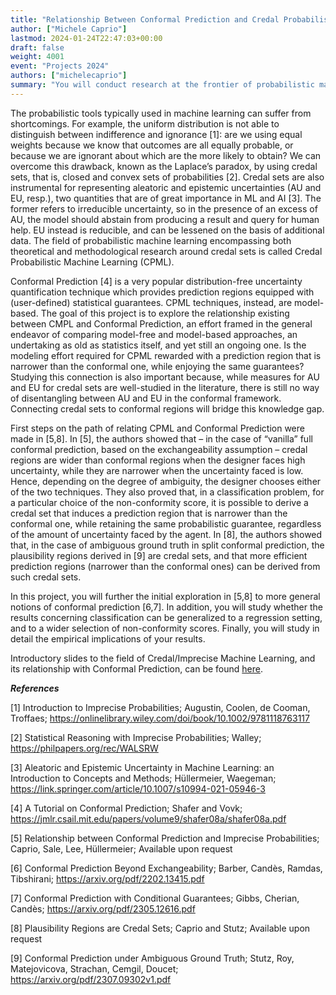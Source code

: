 ```yaml
---
title: "Relationship Between Conformal Prediction and Credal Probabilistic Machine Learning"
author: ["Michele Caprio"]
lastmod: 2024-01-24T22:47:03+00:00
draft: false
weight: 4001
event: "Projects 2024"
authors: ["michelecaprio"]
summary: "You will conduct research at the frontier of probabilistic machine learning leveraging uncertainty in the form of credal sets. You will inspect the relationship existing between these latter and a model-free approach like conformal prediction, to ultimately discover (i) in which context one approach is to prefer to the other, and (ii) whether properties of one of the two methodologies can be used to improve on the other."
---
```


The probabilistic tools typically used in machine learning can suffer from shortcomings. For example, the uniform distribution is not able to distinguish between indifference and ignorance [1]: are we using equal weights because we know that outcomes are all equally probable, or because we are ignorant about which are the more likely to obtain? We can overcome this drawback, known as the Laplace’s paradox, by using credal sets, that is, closed and convex sets of probabilities [2]. Credal sets are also instrumental for representing aleatoric and epistemic uncertainties (AU and EU, resp.), two quantities that are of great importance in ML and AI [3]. The former refers to irreducible uncertainty, so in the presence of an excess of AU, the model should abstain from producing a result and query for human help. EU instead is reducible, and can be lessened on the basis of additional data. The field of probabilistic machine learning encompassing both theoretical and methodological research around credal sets is called Credal Probabilistic Machine Learning (CPML).

Conformal Prediction [4] is a very popular distribution-free uncertainty quantification technique which provides prediction regions equipped with (user-defined) statistical guarantees. CPML techniques, instead, are model-based. The goal of this project is to explore the relationship existing between CMPL and Conformal Prediction, an effort framed in the general endeavor of comparing model-free and model-based approaches, an undertaking as old as statistics itself, and yet still an ongoing one. Is the modeling effort required for CPML rewarded with a prediction region that is narrower than the conformal one, while enjoying the same guarantees? Studying this connection is also important because, while measures for AU and EU for credal sets are well-studied in the literature, there is still no way of disentangling between AU and EU in the conformal framework. Connecting credal sets to conformal regions will bridge this knowledge gap.

First steps on the path of relating CPML and Conformal Prediction were made in [5,8]. In [5], the authors showed that – in the case of “vanilla” full conformal prediction, based on the exchangeability assumption – credal regions are wider than conformal regions when the designer faces high uncertainty, while they are narrower when the uncertainty faced is low. Hence, depending on the degree of ambiguity, the designer chooses either of the two techniques. They also proved that, in a classification problem, for a particular choice of the non-conformity score, it is possible to derive a credal set that induces a prediction region that is narrower than the conformal one, while retaining the same probabilistic guarantee, regardless of the amount of uncertainty faced by the agent. In [8], the authors showed that, in the case of ambiguous ground truth in split conformal prediction, the plausibility regions derived in [9] are credal sets, and that more efficient prediction regions (narrower than the conformal ones) can be derived from such credal sets.

In this project, you will further the initial exploration in [5,8] to more general notions of conformal prediction [6,7]. In addition, you will study whether the results concerning classification can be generalized to a regression setting, and to a wider selection of non-conformity scores. Finally, you will study in detail the empirical implications of your results.

Introductory slides to the field of Credal/Imprecise Machine Learning, and its relationship with Conformal Prediction, can be found [here](https://www.dropbox.com/scl/fi/vys2dne8k2o4mjj5orjzv/IPML_Lecture.pdf?rlkey=dced6oeju6691qfuirvecnxou&dl=0).


***References***

[1] Introduction to Imprecise Probabilities; Augustin, Coolen, de Cooman, Troffaes; https://onlinelibrary.wiley.com/doi/book/10.1002/9781118763117 

[2] Statistical Reasoning with Imprecise Probabilities; Walley; https://philpapers.org/rec/WALSRW 

[3] Aleatoric and Epistemic Uncertainty in Machine Learning: an Introduction to Concepts and Methods; Hüllermeier, Waegeman; https://link.springer.com/article/10.1007/s10994-021-05946-3 

[4] A Tutorial on Conformal Prediction; Shafer and Vovk; https://jmlr.csail.mit.edu/papers/volume9/shafer08a/shafer08a.pdf 

[5] Relationship between Conformal Prediction and Imprecise Probabilities; Caprio, Sale, Lee, Hüllermeier; Available upon request 

[6] Conformal Prediction Beyond Exchangeability; Barber, Candès, Ramdas, Tibshirani; https://arxiv.org/pdf/2202.13415.pdf

[7] Conformal Prediction with Conditional Guarantees; Gibbs, Cherian, Candès; https://arxiv.org/pdf/2305.12616.pdf

[8] Plausibility Regions are Credal Sets; Caprio and Stutz; Available upon request

[9] Conformal Prediction under Ambiguous Ground Truth; Stutz, Roy, Matejovicova, Strachan, Cemgil, Doucet; https://arxiv.org/pdf/2307.09302v1.pdf
